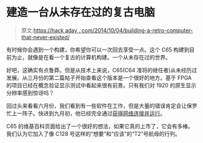 # 建造一台从未存在过的复古电脑

> 原文:[https://hack aday . com/2014/10/04/building-a-retro-computer-that-never-existed/](https://hackaday.com/2014/10/04/building-a-retro-computer-that-never-existed/)

有时候你会遇到一个构建，你希望你可以一次回去享受一点。这个 C65 构建到目前为止，就像是在看一个复古的计算机构建。一个从未存在过的世界。

好吧，这确实有点鲁莽。但是从技术上来说，C65(C64 准将的继任者)从未经历过发展。从三月份的第二篇帖子开始查看这个版本是一个很好的地方。基于 FPGA 的项目已经在概念验证显示测试中看起来很有前景。只有我们对 1920 的原生显示分辨率感到惊讶吗？

回过头来看看六月份，我们看到有一些软件在工作，但是大量的错误肯定会让保罗忙上一阵子。快进到九月初，他已经完全通过[获得网络连接并运行](http://c65gs.blogspot.nl/2014/09/remote-keyboard-access-now-works.html)。

C65 的维基百科页面给出了一个很好的想法，如果它真的上市了，它会有多棒。我们认为它加入了像 C128 号这样的“想要”和“应该”的“T2”号航母的行列。